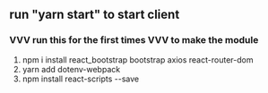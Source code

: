 ## run "yarn start" to start client


### VVV run this for the first times VVV to make the module

1. npm i install react_bootstrap bootstrap axios react-router-dom
2. yarn add dotenv-webpack
3. npm install react-scripts --save